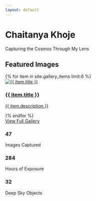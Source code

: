 ```yaml
---
layout: default
---
```


<div class="hero">
  <h1>Chaitanya Khoje</h1>
  <p>Capturing the Cosmos Through My Lens</p>
</div>

<div class="featured-work">
  <h2>Featured Images</h2>
  <div class="image-grid">
    {% for item in site.gallery_items limit:6 %}
    <div class="image-item">
      <a href="{{ item.url }}">
        <img src="{{ item.image }}" alt="{{ item.title }}">
        <div class="overlay">
          <h3>{{ item.title }}</h3>
          <p>{{ item.description }}</p>
        </div>
      </a>
    </div>
    {% endfor %}
  </div>
  <div class="view-more">
    <a href="/gallery" class="button">View Full Gallery</a>
  </div>
</div>

<div class="stats">
  <div class="stat-item">
    <h3>47</h3>
    <p>Images Captured</p>
  </div>
  <div class="stat-item">
    <h3>284</h3>
    <p>Hours of Exposure</p>
  </div>
  <div class="stat-item">
    <h3>32</h3>
    <p>Deep Sky Objects</p>
  </div>
</div> 